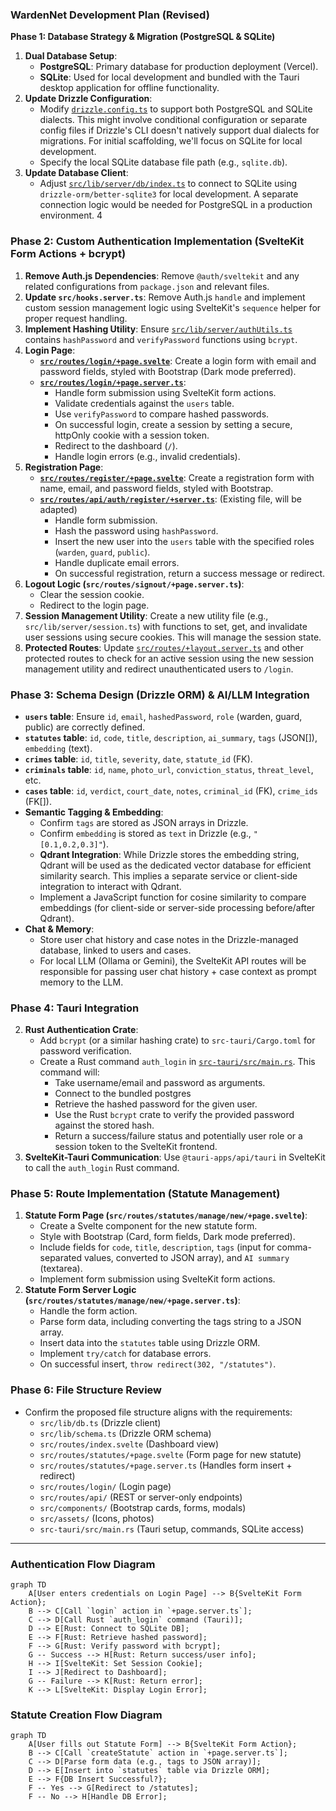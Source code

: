 ### **WardenNet Development Plan (Revised)**

**Phase 1: Database Strategy & Migration (PostgreSQL & SQLite)**

1.  **Dual Database Setup**:
    *   **PostgreSQL**: Primary database for production deployment (Vercel).
    *   **SQLite**: Used for local development and bundled with the Tauri desktop application for offline functionality.
2.  **Update Drizzle Configuration**:
    *   Modify [`drizzle.config.ts`](drizzle.config.ts) to support both PostgreSQL and SQLite dialects. This might involve conditional configuration or separate config files if Drizzle's CLI doesn't natively support dual dialects for migrations. For initial scaffolding, we'll focus on SQLite for local development.
    *   Specify the local SQLite database file path (e.g., `sqlite.db`).
3.  **Update Database Client**:
    *   Adjust [`src/lib/server/db/index.ts`](src/lib/server/db/index.ts) to connect to SQLite using `drizzle-orm/better-sqlite3` for local development. A separate connection logic would be needed for PostgreSQL in a production environment.
4

### **Phase 2: Custom Authentication Implementation (SvelteKit Form Actions + bcrypt)**

1.  **Remove Auth.js Dependencies**: Remove `@auth/sveltekit` and any related configurations from `package.json` and relevant files.
2.  **Update `src/hooks.server.ts`**: Remove Auth.js `handle` and implement custom session management logic using SvelteKit's `sequence` helper for proper request handling.
3.  **Implement Hashing Utility**: Ensure [`src/lib/server/authUtils.ts`](src/lib/server/authUtils.ts) contains `hashPassword` and `verifyPassword` functions using `bcrypt`.
4.  **Login Page**:
    *   **[`src/routes/login/+page.svelte`](src/routes/login/+page.svelte)**: Create a login form with email and password fields, styled with Bootstrap (Dark mode preferred).
    *   **[`src/routes/login/+page.server.ts`](src/routes/login/+page.server.ts)**:
        *   Handle form submission using SvelteKit form actions.
        *   Validate credentials against the `users` table.
        *   Use `verifyPassword` to compare hashed passwords.
        *   On successful login, create a session by setting a secure, httpOnly cookie with a session token.
        *   Redirect to the dashboard (`/`).
        *   Handle login errors (e.g., invalid credentials).
5.  **Registration Page**:
    *   **[`src/routes/register/+page.svelte`](src/routes/register/+page.svelte)**: Create a registration form with name, email, and password fields, styled with Bootstrap.
    *   **[`src/routes/api/auth/register/+server.ts`](src/routes/api/auth/register/+server.ts)**: (Existing file, will be adapted)
        *   Handle form submission.
        *   Hash the password using `hashPassword`.
        *   Insert the new user into the `users` table with the specified roles (`warden`, `guard`, `public`).
        *   Handle duplicate email errors.
        *   On successful registration, return a success message or redirect.
6.  **Logout Logic (`src/routes/signout/+page.server.ts`)**:
    *   Clear the session cookie.
    *   Redirect to the login page.
7.  **Session Management Utility**: Create a new utility file (e.g., `src/lib/server/session.ts`) with functions to set, get, and invalidate user sessions using secure cookies. This will manage the session state.
8.  **Protected Routes**: Update [`src/routes/+layout.server.ts`](src/routes/+layout.server.ts) and other protected routes to check for an active session using the new session management utility and redirect unauthenticated users to `/login`.

### **Phase 3: Schema Design (Drizzle ORM) & AI/LLM Integration**

*   **`users` table**: Ensure `id`, `email`, `hashedPassword`, `role` (warden, guard, public) are correctly defined.
*   **`statutes` table**: `id`, `code`, `title`, `description`, `ai_summary`, `tags` (JSON[]), `embedding` (text).
*   **`crimes` table**: `id`, `title`, `severity`, `date`, `statute_id` (FK).
*   **`criminals` table**: `id`, `name`, `photo_url`, `conviction_status`, `threat_level`, etc.
*   **`cases` table**: `id`, `verdict`, `court_date`, `notes`, `criminal_id` (FK), `crime_ids` (FK[]).
*   **Semantic Tagging & Embedding**:
    *   Confirm `tags` are stored as JSON arrays in Drizzle.
    *   Confirm `embedding` is stored as `text` in Drizzle (e.g., `"[0.1,0.2,0.3]"`).
    *   **Qdrant Integration**: While Drizzle stores the embedding string, Qdrant will be used as the dedicated vector database for efficient similarity search. This implies a separate service or client-side integration to interact with Qdrant.
    *   Implement a JavaScript function for cosine similarity to compare embeddings (for client-side or server-side processing before/after Qdrant).
*   **Chat & Memory**:
    *   Store user chat history and case notes in the Drizzle-managed database, linked to users and cases.
    *   For local LLM (Ollama or Gemini), the SvelteKit API routes will be responsible for passing user chat history + case context as prompt memory to the LLM.

### **Phase 4: Tauri Integration**


2.  **Rust Authentication Crate**:
    *   Add `bcrypt` (or a similar hashing crate) to `src-tauri/Cargo.toml` for password verification.
    *   Create a Rust command `auth_login` in [`src-tauri/src/main.rs`](src-tauri/src/main.rs). This command will:
        *   Take username/email and password as arguments.
        *   Connect to the bundled postgres
        *   Retrieve the hashed password for the given user.
        *   Use the Rust `bcrypt` crate to verify the provided password against the stored hash.
        *   Return a success/failure status and potentially user role or a session token to the SvelteKit frontend.
3.  **SvelteKit-Tauri Communication**: Use `@tauri-apps/api/tauri` in SvelteKit to call the `auth_login` Rust command.

### **Phase 5: Route Implementation (Statute Management)**

1.  **Statute Form Page (`src/routes/statutes/manage/new/+page.svelte`)**:
    *   Create a Svelte component for the new statute form.
    *   Style with Bootstrap (Card, form fields, Dark mode preferred).
    *   Include fields for `code`, `title`, `description`, `tags` (input for comma-separated values, converted to JSON array), and `AI summary` (textarea).
    *   Implement form submission using SvelteKit form actions.
2.  **Statute Form Server Logic (`src/routes/statutes/manage/new/+page.server.ts`)**:
    *   Handle the form action.
    *   Parse form data, including converting the tags string to a JSON array.
    *   Insert data into the `statutes` table using Drizzle ORM.
    *   Implement `try/catch` for database errors.
    *   On successful insert, `throw redirect(302, "/statutes")`.

### **Phase 6: File Structure Review**

*   Confirm the proposed file structure aligns with the requirements:
    *   `src/lib/db.ts` (Drizzle client)
    *   `src/lib/schema.ts` (Drizzle ORM schema)
    *   `src/routes/index.svelte` (Dashboard view)
    *   `src/routes/statutes/+page.svelte` (Form page for new statute)
    *   `src/routes/statutes/+page.server.ts` (Handles form insert + redirect)
    *   `src/routes/login/` (Login page)
    *   `src/routes/api/` (REST or server-only endpoints)
    *   `src/components/` (Bootstrap cards, forms, modals)
    *   `src/assets/` (Icons, photos)
    *   `src-tauri/src/main.rs` (Tauri setup, commands, SQLite access)

---

### **Authentication Flow Diagram**

```mermaid
graph TD
    A[User enters credentials on Login Page] --> B{SvelteKit Form Action};
    B --> C[Call `login` action in `+page.server.ts`];
    C --> D[Call Rust `auth_login` command (Tauri)];
    D --> E[Rust: Connect to SQLite DB];
    E --> F[Rust: Retrieve hashed password];
    F --> G[Rust: Verify password with bcrypt];
    G -- Success --> H[Rust: Return success/user info];
    H --> I[SvelteKit: Set Session Cookie];
    I --> J[Redirect to Dashboard];
    G -- Failure --> K[Rust: Return error];
    K --> L[SvelteKit: Display Login Error];
```

### **Statute Creation Flow Diagram**

```mermaid
graph TD
    A[User fills out Statute Form] --> B{SvelteKit Form Action};
    B --> C[Call `createStatute` action in `+page.server.ts`];
    C --> D[Parse form data (e.g., tags to JSON array)];
    D --> E[Insert into `statutes` table via Drizzle ORM];
    E --> F{DB Insert Successful?};
    F -- Yes --> G[Redirect to /statutes];
    F -- No --> H[Handle DB Error];